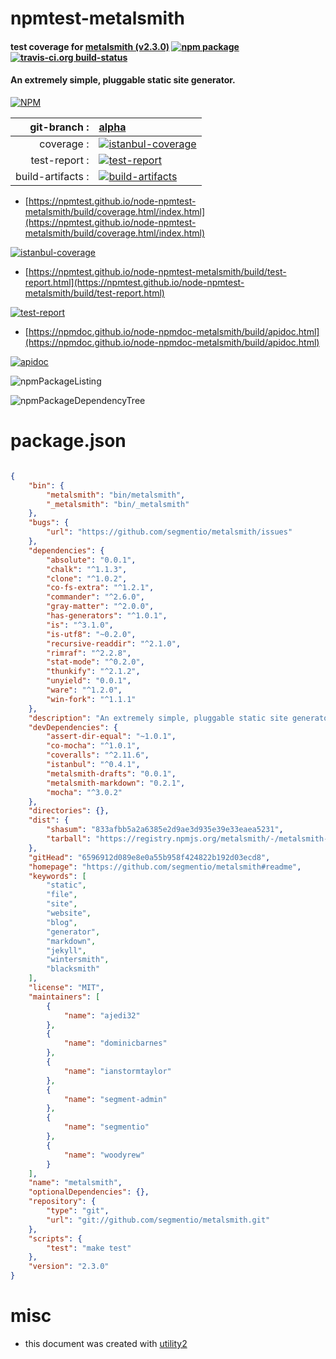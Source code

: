 # npmtest-metalsmith

#### test coverage for  [metalsmith (v2.3.0)](https://github.com/segmentio/metalsmith#readme)  [![npm package](https://img.shields.io/npm/v/npmtest-metalsmith.svg?style=flat-square)](https://www.npmjs.org/package/npmtest-metalsmith) [![travis-ci.org build-status](https://api.travis-ci.org/npmtest/node-npmtest-metalsmith.svg)](https://travis-ci.org/npmtest/node-npmtest-metalsmith)

#### An extremely simple, pluggable static site generator.

[![NPM](https://nodei.co/npm/metalsmith.png?downloads=true&downloadRank=true&stars=true)](https://www.npmjs.com/package/metalsmith)

| git-branch : | [alpha](https://github.com/npmtest/node-npmtest-metalsmith/tree/alpha)|
|--:|:--|
| coverage : | [![istanbul-coverage](https://npmtest.github.io/node-npmtest-metalsmith/build/coverage.badge.svg)](https://npmtest.github.io/node-npmtest-metalsmith/build/coverage.html/index.html)|
| test-report : | [![test-report](https://npmtest.github.io/node-npmtest-metalsmith/build/test-report.badge.svg)](https://npmtest.github.io/node-npmtest-metalsmith/build/test-report.html)|
| build-artifacts : | [![build-artifacts](https://npmtest.github.io/node-npmtest-metalsmith/glyphicons_144_folder_open.png)](https://github.com/npmtest/node-npmtest-metalsmith/tree/gh-pages/build)|

- [https://npmtest.github.io/node-npmtest-metalsmith/build/coverage.html/index.html](https://npmtest.github.io/node-npmtest-metalsmith/build/coverage.html/index.html)

[![istanbul-coverage](https://npmtest.github.io/node-npmtest-metalsmith/build/screenCapture.buildCi.browser.%252Ftmp%252Fbuild%252Fcoverage.lib.html.png)](https://npmtest.github.io/node-npmtest-metalsmith/build/coverage.html/index.html)

- [https://npmtest.github.io/node-npmtest-metalsmith/build/test-report.html](https://npmtest.github.io/node-npmtest-metalsmith/build/test-report.html)

[![test-report](https://npmtest.github.io/node-npmtest-metalsmith/build/screenCapture.buildCi.browser.%252Ftmp%252Fbuild%252Ftest-report.html.png)](https://npmtest.github.io/node-npmtest-metalsmith/build/test-report.html)

- [https://npmdoc.github.io/node-npmdoc-metalsmith/build/apidoc.html](https://npmdoc.github.io/node-npmdoc-metalsmith/build/apidoc.html)

[![apidoc](https://npmdoc.github.io/node-npmdoc-metalsmith/build/screenCapture.buildCi.browser.%252Ftmp%252Fbuild%252Fapidoc.html.png)](https://npmdoc.github.io/node-npmdoc-metalsmith/build/apidoc.html)

![npmPackageListing](https://npmtest.github.io/node-npmtest-metalsmith/build/screenCapture.npmPackageListing.svg)

![npmPackageDependencyTree](https://npmtest.github.io/node-npmtest-metalsmith/build/screenCapture.npmPackageDependencyTree.svg)



# package.json

```json

{
    "bin": {
        "metalsmith": "bin/metalsmith",
        "_metalsmith": "bin/_metalsmith"
    },
    "bugs": {
        "url": "https://github.com/segmentio/metalsmith/issues"
    },
    "dependencies": {
        "absolute": "0.0.1",
        "chalk": "^1.1.3",
        "clone": "^1.0.2",
        "co-fs-extra": "^1.2.1",
        "commander": "^2.6.0",
        "gray-matter": "^2.0.0",
        "has-generators": "^1.0.1",
        "is": "^3.1.0",
        "is-utf8": "~0.2.0",
        "recursive-readdir": "^2.1.0",
        "rimraf": "^2.2.8",
        "stat-mode": "^0.2.0",
        "thunkify": "^2.1.2",
        "unyield": "0.0.1",
        "ware": "^1.2.0",
        "win-fork": "^1.1.1"
    },
    "description": "An extremely simple, pluggable static site generator.",
    "devDependencies": {
        "assert-dir-equal": "~1.0.1",
        "co-mocha": "^1.0.1",
        "coveralls": "^2.11.6",
        "istanbul": "^0.4.1",
        "metalsmith-drafts": "0.0.1",
        "metalsmith-markdown": "0.2.1",
        "mocha": "^3.0.2"
    },
    "directories": {},
    "dist": {
        "shasum": "833afbb5a2a6385e2d9ae3d935e39e33eaea5231",
        "tarball": "https://registry.npmjs.org/metalsmith/-/metalsmith-2.3.0.tgz"
    },
    "gitHead": "6596912d089e8e0a55b958f424822b192d03ecd8",
    "homepage": "https://github.com/segmentio/metalsmith#readme",
    "keywords": [
        "static",
        "file",
        "site",
        "website",
        "blog",
        "generator",
        "markdown",
        "jekyll",
        "wintersmith",
        "blacksmith"
    ],
    "license": "MIT",
    "maintainers": [
        {
            "name": "ajedi32"
        },
        {
            "name": "dominicbarnes"
        },
        {
            "name": "ianstormtaylor"
        },
        {
            "name": "segment-admin"
        },
        {
            "name": "segmentio"
        },
        {
            "name": "woodyrew"
        }
    ],
    "name": "metalsmith",
    "optionalDependencies": {},
    "repository": {
        "type": "git",
        "url": "git://github.com/segmentio/metalsmith.git"
    },
    "scripts": {
        "test": "make test"
    },
    "version": "2.3.0"
}
```



# misc
- this document was created with [utility2](https://github.com/kaizhu256/node-utility2)
